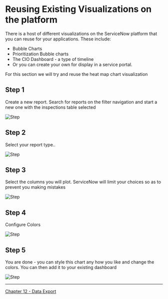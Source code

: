 # Reusing Existing Visualizations on the platform
There is a host of different visualizations on the ServiceNow platform that you can reuse for your applications.
These include:

* Bubble Charts
* Prioritization Bubble charts
* The CIO Dashboard - a type of timeline
* Or you can create your own for display in a service portal.

For this section we will try and reuse the heat map chart visualization

## Step 1
Create a new report. Search for reports on the filter navigation and start a new one with the inspections table selected

![Step](https://github.com/jamesnyika/motivf-snow/blob/master/chap11/images/s1.png)

## Step 2
Select your report type..

![Step](https://github.com/jamesnyika/motivf-snow/blob/master/chap11/images/s2.png)

## Step 3
Select the columns you will plot. ServiceNow will limit your choices so as to prevent you making mistakes

![Step](https://github.com/jamesnyika/motivf-snow/blob/master/chap11/images/s3.png)

## Step 4
Configure Colors

![Step](https://github.com/jamesnyika/motivf-snow/blob/master/chap11/images/s4.png)

## Step 5
You are done - you can style this chart any how you like and change the colors. You can then add it to your existing dashboard

![Step](https://github.com/jamesnyika/motivf-snow/blob/master/chap11/images/s5.png)

---

[Chapter 12 - Data Export](../chap12/README.md)

